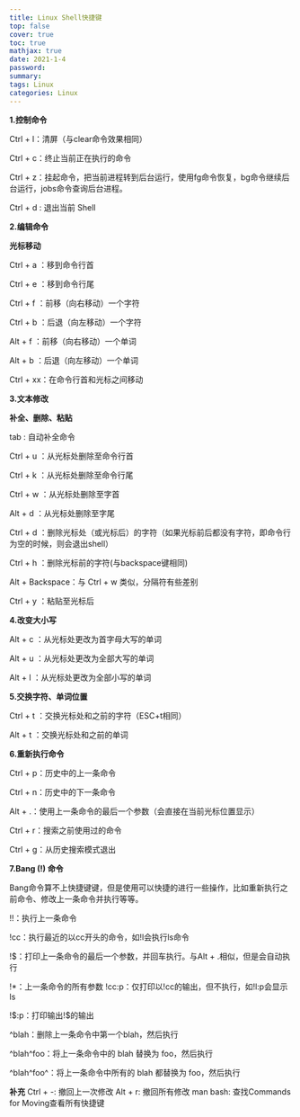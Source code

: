 ```yaml
---
title: Linux Shell快捷键
top: false
cover: true
toc: true
mathjax: true
date: 2021-1-4
password:
summary:
tags: Linux
categories: Linux
---
```


**1.控制命令**

Ctrl + l：清屏（与clear命令效果相同）

Ctrl + c：终止当前正在执行的命令

Ctrl + z：挂起命令，把当前进程转到后台运行，使用fg命令恢复，bg命令继续后台运行，jobs命令查询后台进程。

Ctrl + d : 退出当前 Shell

**2.编辑命令**

**光标移动**

Ctrl + a ：移到命令行首

Ctrl + e ：移到命令行尾

Ctrl + f ：前移（向右移动）一个字符

Ctrl + b ：后退（向左移动）一个字符

Alt + f ：前移（向右移动）一个单词

Alt + b ：后退（向左移动）一个单词

Ctrl + xx：在命令行首和光标之间移动

**3.文本修改**

**补全、删除、粘贴**

tab : 自动补全命令

Ctrl + u ：从光标处删除至命令行首

Ctrl + k ：从光标处删除至命令行尾

Ctrl + w ：从光标处删除至字首

Alt + d ：从光标处删除至字尾

Ctrl + d ：删除光标处（或光标后）的字符（如果光标前后都没有字符，即命令行为空的时候，则会退出shell）

Ctrl + h ：删除光标前的字符(与backspace键相同)

Alt + Backspace：与 Ctrl + w 类似，分隔符有些差别

Ctrl + y ：粘贴至光标后

**4.改变大小写**

Alt + c ：从光标处更改为首字母大写的单词

Alt + u ：从光标处更改为全部大写的单词

Alt + l ：从光标处更改为全部小写的单词

**5.交换字符、单词位置**

Ctrl + t ：交换光标处和之前的字符（ESC+t相同）

Alt + t ：交换光标处和之前的单词

**6.重新执行命令**

Ctrl + p：历史中的上一条命令

Ctrl + n：历史中的下一条命令

Alt + .：使用上一条命令的最后一个参数（会直接在当前光标位置显示）

Ctrl + r：搜索之前使用过的命令

Ctrl + g：从历史搜索模式退出

**7.Bang (!) 命令**

Bang命令算不上快捷键键，但是使用可以快捷的进行一些操作，比如重新执行之前命令、修改上一条命令并执行等等。

!!：执行上一条命令

!cc：执行最近的以cc开头的命令，如!l会执行ls命令

!$：打印上一条命令的最后一个参数，并回车执行。与Alt + .相似，但是会自动执行

!\*：上一条命令的所有参数 !cc:p：仅打印以!cc的输出，但不执行，如!l:p会显示ls

!\$:p：打印输出!\$的输出

^blah：删除上一条命令中第一个blah，然后执行

^blah^foo：将上一条命令中的 blah 替换为 foo，然后执行

^blah^foo^：将上一条命令中所有的 blah 都替换为 foo，然后执行

**补充**
Ctrl + -: 撤回上一次修改
Alt + r: 撤回所有修改
man bash: 查找Commands for Moving查看所有快捷键
